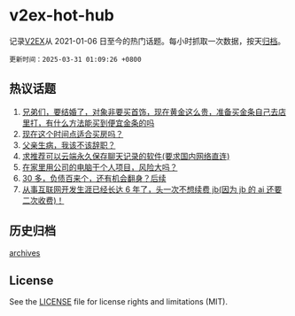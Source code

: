 # v2ex-hot-hub

 记录[V2EX](https://www.v2ex.com/)从 2021-01-06 日至今的热门话题。每小时抓取一次数据，按天[归档](archives)。

`更新时间：2025-03-31 01:09:26 +0800`

## 热议话题

1. [兄弟们，要结婚了，对象非要买首饰，现在黄金这么贵，准备买金条自己去店里打，有什么方法能买到便宜金条的吗](https://www.v2ex.com/t/1122079)
1. [现在这个时间点适合买房吗？](https://www.v2ex.com/t/1122063)
1. [父亲生病，我该不该辞职？](https://www.v2ex.com/t/1122120)
1. [求推荐可以云端永久保存聊天记录的软件(要求国内网络直连)](https://www.v2ex.com/t/1122023)
1. [在家里用公司的电脑干个人项目，风险大吗？](https://www.v2ex.com/t/1122092)
1. [30 多，负债百来个，还有机会翻身？后续](https://www.v2ex.com/t/1122026)
1. [从事互联网开发生涯已经长达 6 年了，头一次不想续费 jb(因为 jb 的 ai 还要二次收费)！](https://www.v2ex.com/t/1122040)

## 历史归档

[archives](archives)

## License

See the [LICENSE](LICENSE) file for license rights and limitations (MIT).
